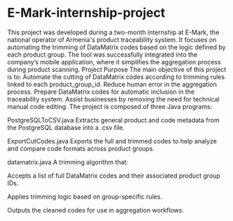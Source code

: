 # E-Mark-internship-project
This project was developed during a two-month internship at E-Mark, the national operator of Armenia's product traceability system. It focuses on automating the trimming of DataMatrix codes based on the logic defined by each product group. The tool was successfully integrated into the company’s mobile application, where it simplifies the aggregation process during product scanning.
Project Purpose
The main objective of this project is to:
Automate the cutting of DataMatrix codes according to trimming rules linked to each product_group_id.
Reduce human error in the aggregation process.
Prepare DataMatrix codes for automatic inclusion in the traceability system.
Assist businesses by removing the need for technical manual code editing.
The project is composed of three Java programs:

PostgreSQLToCSV.java
Extracts general product and code metadata from the PostgreSQL database into a .csv file.

ExportCutCodes.java
Exports the full and trimmed codes to help analyze and compare code formats across product groups.

datamatrix.java
A trimming algorithm that:

Accepts a list of full DataMatrix codes and their associated product group IDs.

Applies trimming logic based on group-specific rules.

Outputs the cleaned codes for use in aggregation workflows.

